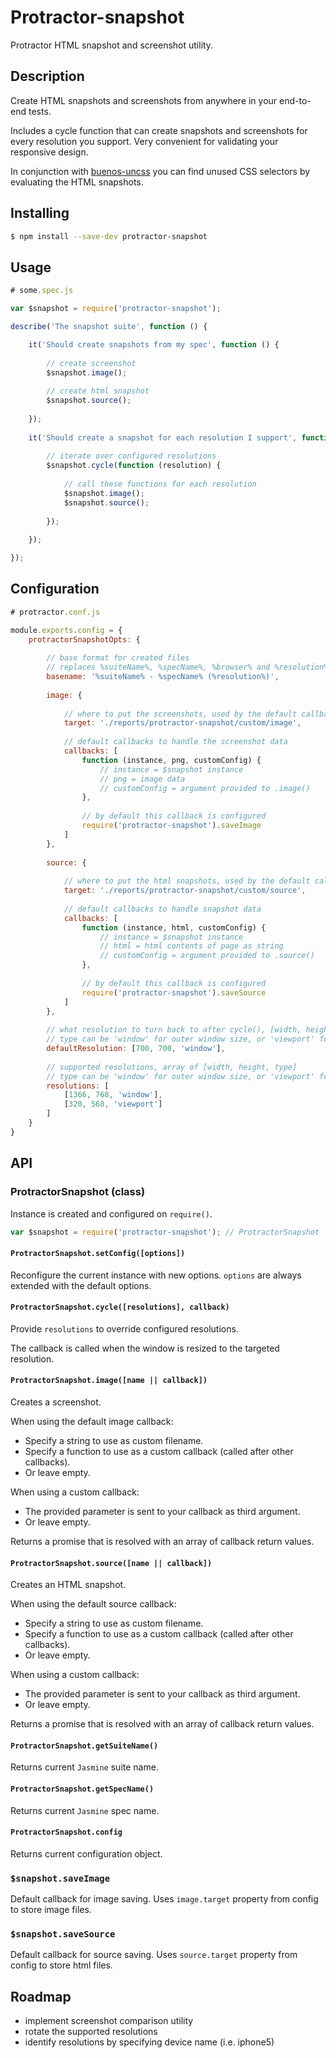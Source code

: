 # Protractor-snapshot

Protractor HTML snapshot and screenshot utility.

## Description

Create HTML snapshots and screenshots from anywhere in your end-to-end tests.

Includes a cycle function that can create snapshots and screenshots for every resolution you support. Very convenient for validating your responsive design.

In conjunction with [buenos-uncss](https://npmjs.com/package/buenos-uncss) you can find unused CSS selectors by evaluating the HTML snapshots.

## Installing

```bash
$ npm install --save-dev protractor-snapshot
```

## Usage

```javascript
# some.spec.js

var $snapshot = require('protractor-snapshot');

describe('The snapshot suite', function () {

	it('Should create snapshots from my spec', function () {
		
		// create screenshot
		$snapshot.image();
		
		// create html snapshot
		$snapshot.source();
		
	});
	
	it('Should create a snapshot for each resolution I support', function () {
	
		// iterate over configured resolutions
		$snapshot.cycle(function (resolution) {
		
			// call these functions for each resolution
			$snapshot.image();
			$snapshot.source();
		
		});
	
	});

});

```

## Configuration

```javascript
# protractor.conf.js

module.exports.config = {
	protractorSnapshotOpts: {
	
		// base format for created files
		// replaces %suiteName%, %specName%, %browser% and %resolution% with the respective values
		basename: '%suiteName% - %specName% (%resolution%)',
		
        image: {
        
        	// where to put the screenshots, used by the default callback
            target: './reports/protractor-snapshot/custom/image',
            
            // default callbacks to handle the screenshot data
            callbacks: [
                function (instance, png, customConfig) {
                    // instance = $snapshot instance
                    // png = image data
                    // customConfig = argument provided to .image()
                },
                
                // by default this callback is configured 
                require('protractor-snapshot').saveImage
            ]
        },
        
        source: {
        
        	// where to put the html snapshots, used by the default callback
            target: './reports/protractor-snapshot/custom/source',
            
            // default callbacks to handle snapshot data
            callbacks: [
                function (instance, html, customConfig) {
                    // instance = $snapshot instance
                    // html = html contents of page as string
                    // customConfig = argument provided to .source()
                },
                
                // by default this callback is configured
                require('protractor-snapshot').saveSource
            ]
        },
        
        // what resolution to turn back to after cycle(), [width, height, type]
        // type can be 'window' for outer window size, or 'viewport' for viewport size
        defaultResolution: [700, 700, 'window'],
        
        // supported resolutions, array of [width, height, type]
        // type can be 'window' for outer window size, or 'viewport' for viewport size
        resolutions: [
            [1366, 768, 'window'],
			[320, 568, 'viewport']
        ]
    }
}
```

## API
### ProtractorSnapshot (class)

Instance is created and configured on `require()`.

```javascript
var $snapshot = require('protractor-snapshot'); // ProtractorSnapshot
```

#### `ProtractorSnapshot.setConfig([options])`

Reconfigure the current instance with new options. `options` are always extended with the default options.

#### `ProtractorSnapshot.cycle([resolutions], callback)`

Provide `resolutions` to override configured resolutions. 

The callback is called when the window is resized to the targeted resolution. 

#### `ProtractorSnapshot.image([name || callback])`

Creates a screenshot. 

When using the default image callback:

- Specify a string to use as custom filename.
- Specify a function to use as a custom callback (called after other callbacks).
- Or leave empty.

When using a custom callback:

- The provided parameter is sent to your callback as third argument.
- Or leave empty.

Returns a promise that is resolved with an array of callback return values.

#### `ProtractorSnapshot.source([name || callback])`

Creates an HTML snapshot.

When using the default source callback:

- Specify a string to use as custom filename.
- Specify a function to use as a custom callback (called after other callbacks).
- Or leave empty.

When using a custom callback:

- The provided parameter is sent to your callback as third argument.
- Or leave empty.

Returns a promise that is resolved with an array of callback return values.

#### `ProtractorSnapshot.getSuiteName()`

Returns current `Jasmine` suite name.

#### `ProtractorSnapshot.getSpecName()`

Returns current `Jasmine` spec name.

#### `ProtractorSnapshot.config`

Returns current configuration object.

### `$snapshot.saveImage`

Default callback for image saving. Uses `image.target` property from config to store image files.

### `$snapshot.saveSource`

Default callback for source saving. Uses `source.target` property from config to store html files. 

## Roadmap

- implement screenshot comparison utility
- rotate the supported resolutions
- identify resolutions by specifying device name (i.e. iphone5)

